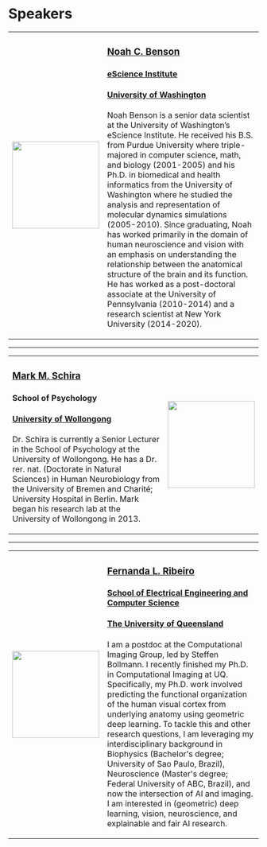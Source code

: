 # Speakers


<div>
  <table style="width:100%">
    <tr>
      <td class="speaker-image-leftt">
        <img src="{{site.baseurl}}/images/nbenson.png" width="175"/>
        </td>
      <td class="speaker-bio">
        <h3><a href="https://nben.net/">Noah C. Benson</a></h3>
        <h4><a href="https://escience.washington.edu/">eScience Institute</a></h4>
        <h4><a href="https://www.washington.edu/">University of Washington</a></h4>
        <p><a href="https://github.com/noahbenson"><i class="svg-icon github"></i></a>
           <a href="mailto:nben@uw.edu"><i class="svg-icon email"></i></a>
           </p>
        <p>Noah Benson is a senior data scientist at the University of
        Washington’s eScience Institute. He received his B.S. from Purdue
        University where triple-majored in computer science, math, and biology
        (2001-2005) and his Ph.D. in biomedical and health informatics from the
        University of Washington where he studied the analysis and
        representation of molecular dynamics simulations (2005-2010). Since
        graduating, Noah has worked primarily in the domain of human
        neuroscience and vision with an emphasis on understanding the
        relationship between the anatomical structure of the brain and its
        function. He has worked as a post-doctoral associate at the University
        of Pennsylvania (2010-2014) and a research scientist at New York
        University (2014-2020).</p>
        </td></tr></table></div>

---

<div>
  <table style="width:100%">
    <tr>
      <td class="speaker-bio">
        <h3><a href="https://schiralab.com/">Mark M. Schira</a></h3>
        <h4>School of Psychology</h4>
        <h4><a href="https://www.uow.edu.au/">University of Wollongong</a></h4>
        <p><a href="https://github.com/mschira"><i class="svg-icon github"></i></a>
           <a href="mailto:mark.schira@gmail.com"><i class="svg-icon email"></i></a>
           </p>
        <p>Dr. Schira is currently a Senior Lecturer in the School of Psychology at
        the University of Wollongong. He has a Dr. rer. nat. (Doctorate in
        Natural Sciences) in Human Neurobiology from the University of Bremen
        and Charit&eacute;; University Hospital in Berlin. Mark began his research lab
        at the University of Wollongong in 2013.</p>
        </td>
      <td class="speaker-image-right">
        <img src="{{site.baseurl}}/images/mschira.png" width="175"/>
        </td></tr></table></div>

---

<div>
  <table style="width:100%">
    <tr>
      <td class="speaker-image-left">
        <img src="{{site.baseurl}}/images/fribeiro.png" width="175"/>
        </td>
      <td class="speaker-bio">
        <h3><a href="https://felenitaribeiro.github.io/">Fernanda L. Ribeiro</a></h3>
        <h4><a href="https://eecs.uq.edu.au/">School of Electrical Engineering and Computer Science</a></h4>
        <h4><a href="https://www.uq.edu.au/">The University of Queensland</a></h4>
        <p><a href="https://github.com/felenitaribeiro"><i class="svg-icon github"></i></a>
           <a href="mailto:fernanda.ribeiro@uq.edu.au"><i class="svg-icon email"></i></a>
           </p>
        <p>I am a postdoc at the Computational Imaging Group, led by Steffen
        Bollmann. I recently finished my Ph.D. in Computational Imaging at UQ.
        Specifically, my Ph.D. work involved predicting the functional
        organization of the human visual cortex from underlying anatomy using
        geometric deep learning. To tackle this and other research questions, I
        am leveraging my interdisciplinary background in Biophysics (Bachelor's
        degree; University of Sao Paulo, Brazil), Neuroscience (Master's degree;
        Federal University of ABC, Brazil), and now the intersection of AI and
        imaging. I am interested in (geometric) deep learning, vision,
        neuroscience, and explainable and fair AI research.</p>
        </td></tr></table></div>
